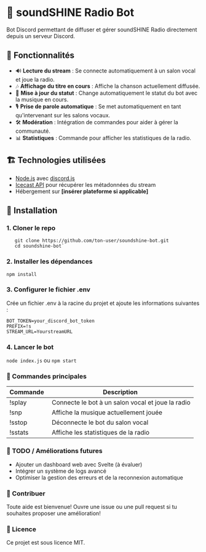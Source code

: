 # 🎵 soundSHINE Radio Bot

Bot Discord permettant de diffuser et gérer soundSHINE Radio directement depuis un serveur Discord.

## 🚀 Fonctionnalités

- 🔊 **Lecture du stream** : Se connecte automatiquement à un salon vocal et joue la radio.
- 🎶 **Affichage du titre en cours** : Affiche la chanson actuellement diffusée.
- 🔄 **Mise à jour du statut** : Change automatiquement le statut du bot avec la musique en cours.
- 🎙️ **Prise de parole automatique** : Se met automatiquement en tant qu'intervenant sur les salons vocaux.
- 🛠️ **Modération** : Intégration de commandes pour aider à gérer la communauté.
- 📊 **Statistiques** : Commande pour afficher les statistiques de la radio.

## 🏗️ Technologies utilisées

- [Node.js](https://nodejs.org/) avec [discord.js](https://discord.js.org/)
- [Icecast API](http://icecast.org/) pour récupérer les métadonnées du stream
- Hébergement sur **[insérer plateforme si applicable]**

## 📜 Installation

### 1. Cloner le repo  
```
   git clone https://github.com/ton-user/soundshine-bot.git
   cd soundshine-bot`
```

### 2. Installer les dépendances  
`npm install`

### 3. Configurer le fichier .env
Crée un fichier .env à la racine du projet et ajoute les informations suivantes :
```
BOT_TOKEN=your_discord_bot_token
PREFIX=!s
STREAM_URL=YourstreamURL
```

### 4. Lancer le bot
`node index.js` ou `npm start`

### 🔧 Commandes principales

Commande	| Description
|----------|----------|
| !splay | Connecte le bot à un salon vocal et joue la radio| 
| !snp | Affiche la musique actuellement jouée| 
| !sstop | Déconnecte le bot du salon vocal| 
| !sstats | Affiche les statistiques de la radio| 

### 📌 TODO / Améliorations futures
- Ajouter un dashboard web avec Svelte (à évaluer)
- Intégrer un système de logs avancé
- Optimiser la gestion des erreurs et de la reconnexion automatique

### 🤝 Contribuer
Toute aide est bienvenue! Ouvre une issue ou une pull request si tu souhaites proposer une amélioration!

### 📜 Licence
Ce projet est sous licence MIT.
